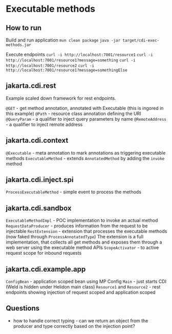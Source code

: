# Executable methods

## How to run

Build and run application
`mvn clean package`
`java -jar target/cdi-exec-methods.jar`

Execute endpoints
`curl -i http://localhost:7001/resource1`
`curl -i http://localhost:7001/resource1?message=something`
`curl -i http://localhost:7001/resource2`
`curl -i http://localhost:7001/resource1?message=somethingElse`

## jakarta.cdi.rest

Example scaled down framework for rest endpoints.

`@GET` - get method annotation, annotated with Executable (this is ingored in this example)
`@Path` - resource class annotation defining the URI
`@QueryParam` - a qualifier to inject query parameters by name
`@RemoteAddress` - a qualifier to inject remote address


## jakarta.cdi.context

`@Executable` - meta annotation to mark annotations as triggering executable methods
`ExecutableMethod` - extends `AnnotatedMethod` by adding the `invoke` method

## jakarta.cdi.inject.spi

`ProcessExecutableMethod` - simple event to process the methods

## jakarta.cdi.sandbox

`ExecutableMethodImpl` - POC implementation to invoke an actual method
`RequestDataProducer` - produces information from the request to be injectable
`RestExtension` - extension that processes the executable methods (now faked through `ProcessAnnotatedType`)
    The extension is a full implementation, that collects all get methods and exposes them through a web server
    using the executable method APIs
`ScopeActivator` - to active request scope for inbound requests

## jakarta.cdi.example.app

`ConfigBean` - application scoped bean using MP Config
`Main` - just starts CDI (Weld is hidden under Helidon main class)
`Resource1` and `Resource2` - rest endpoints showing injection of request scoped and application scoped

## Questions

- how to handle correct typing - can we return an object from the producer and type correctly based on
the injection point?